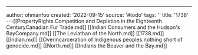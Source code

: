 ---
author: ohmanfoo
created: '2022-09-15'
source: '#todo'
tags: ''
title: '1738'
---[[PropertyRights Competition and Depletion in the Eighteenth CenturyCanadian Fur Trade.md]]
[[Indian Consumers and the Hudson's BayCompany.md]]
[[The Leviathan of the North.md]]
[[1738.md]]
[[Indian.md]]
[[Overincarceration of Indigenous peoples nothing short of genocide.md]]
[[North.md]]
[[Indians the Beaver and the Bay.md]]
